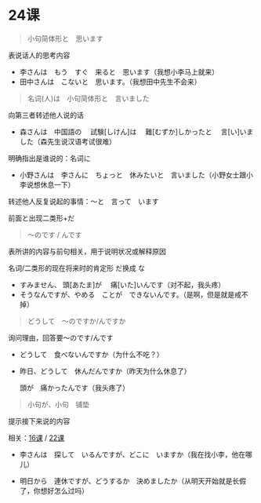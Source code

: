 # 24课

> 小句简体形と　思います

表说话人的思考内容

- 李さんは　もう　すぐ　来ると　思います（我想小李马上就来）
- 田中さんは　こないと　思います。（我想田中先生不会来）



> 名词(人)は　小句简体形と　言いました

向第三者转述他人说的话

- 森さんは　中国語の　 試験[しけん]は　 難[むずか]しかったと　 言[い]いました（森先生说汉语考试很难）

明确指出是谁说的：名词に

- 小野さんは　李さんに　ちょっと　休みたいと　言いました（小野女士跟小李说想休息一下）

转述他人反复说起的事情：～と　言って　います

前面と出现二类形+だ



> ～のです / んです

表所讲的内容与前句相关，用于说明状况或解释原因

名词/二类形的现在将来时的肯定形 だ换成 な

- すみません、 頭[あたま]が　 痛[いた]いんです（对不起，我头疼）
- そうなんですが、やめる　ことが　できないんです。（是啊，但是就是戒不掉）



> どうして　〜のですか/んですか

询问理由，回答要〜のです/んです

- どうして　食べないんですか（为什么不吃？）

- 昨日、どうして　休んだんですか（昨天为什么休息了）

  頭が　痛かったんです（我头疼了）



> 小句が、小句　铺垫

提示接下来说的内容

相关：[16课](./16课) / [22课](./22课)

- 李さんは　探して　いるんですが、どこに　いますか（我在找小李，他在哪儿）

- 明日から　連休ですが、どうするか　決めましたか（从明天开始就是长假了，你想好怎么过吗）